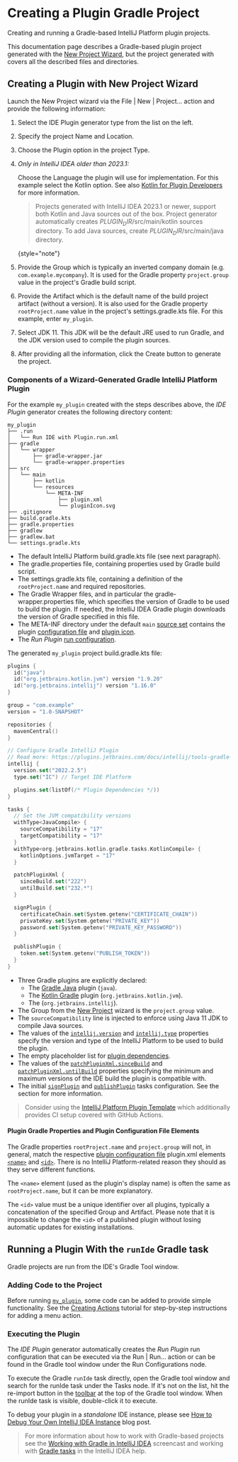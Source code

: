 <!-- Copyright 2000-2023 JetBrains s.r.o. and contributors. Use of this source code is governed by the Apache 2.0 license. -->

# Creating a Plugin Gradle Project

<link-summary>Creating and running a Gradle-based IntelliJ Platform plugin projects.</link-summary>

This documentation page describes a Gradle-based plugin project generated with the [New Project Wizard](https://www.jetbrains.com/help/idea/new-project-wizard.html), but the project generated with [](plugin_github_template.md) covers all the described files and directories.

## Creating a Plugin with New Project Wizard

<procedure title="Create IDE Plugin" id="create-ide-plugin">

Launch the <control>New Project</control> wizard via the <ui-path>File | New | Project...</ui-path> action and provide the following information:
1. Select the <control>IDE Plugin</control> generator type from the list on the left.
2. Specify the project <control>Name</control> and <control>Location</control>.
3. Choose the <control>Plugin</control> option in the project <control>Type</control>.
4. _Only in IntelliJ IDEA older than 2023.1:_

   Choose the <control>Language</control> the plugin will use for implementation.
   For this example select the <control>Kotlin</control> option.
   See also [Kotlin for Plugin Developers](using_kotlin.md) for more information.

   > Projects generated with IntelliJ IDEA 2023.1 or newer, support both Kotlin and Java sources out of the box.
   > Project generator automatically creates <path>$PLUGIN_DIR$/src/main/kotlin</path> sources directory.
   > To add Java sources, create <path>$PLUGIN_DIR$/src/main/java</path> directory.
   >
   {style="note"}

5. Provide the <control>Group</control> which is typically an inverted company domain (e.g. `com.example.mycompany`).
   It is used for the Gradle property `project.group` value in the project's Gradle build script.
6. Provide the <control>Artifact</control> which is the default name of the build project artifact (without a version).
   It is also used for the Gradle property `rootProject.name` value in the project's <path>settings.gradle.kts</path> file.
   For this example, enter `my_plugin`.
7. Select <control>JDK</control> 11.
   This JDK will be the default JRE used to run Gradle, and the JDK version used to compile the plugin sources.

<include from="snippets.md" element-id="apiChangesJavaVersion"/>

8. After providing all the information, click the <control>Create</control> button to generate the project.

</procedure>

### Components of a Wizard-Generated Gradle IntelliJ Platform Plugin

For the example `my_plugin` created with the steps describes above, the _IDE Plugin_ generator creates the following directory content:

```text
my_plugin
├── .run
│   └── Run IDE with Plugin.run.xml
├── gradle
│   └── wrapper
│       ├── gradle-wrapper.jar
│       └── gradle-wrapper.properties
├── src
│   └── main
│       ├── kotlin
│       └── resources
│           └── META-INF
│               ├── plugin.xml
│               └── pluginIcon.svg
├── .gitignore
├── build.gradle.kts
├── gradle.properties
├── gradlew
├── gradlew.bat
└── settings.gradle.kts
```

* The default IntelliJ Platform <path>build.gradle.kts</path> file (see next paragraph).
* The <path>gradle.properties</path> file, containing properties used by Gradle build script.
* The <path>settings.gradle.kts</path> file, containing a definition of the `rootProject.name` and required repositories.
* The Gradle Wrapper files, and in particular the <path>gradle-wrapper.properties</path> file, which specifies the version of Gradle to be used to build the plugin.
  If needed, the IntelliJ IDEA Gradle plugin downloads the version of Gradle specified in this file.
* The <path>META-INF</path> directory under the default `main` [source set](https://docs.gradle.org/current/userguide/java_plugin.html#sec:java_project_layout) contains the plugin [configuration file](plugin_configuration_file.md) and [plugin icon](plugin_icon_file.md).
* The _Run Plugin_ [run configuration](https://www.jetbrains.com/help/idea/run-debug-configuration.html).

The generated `my_plugin` project <path>build.gradle.kts</path> file:

```kotlin
plugins {
  id("java")
  id("org.jetbrains.kotlin.jvm") version "1.9.20"
  id("org.jetbrains.intellij") version "1.16.0"
}

group = "com.example"
version = "1.0-SNAPSHOT"

repositories {
  mavenCentral()
}

// Configure Gradle IntelliJ Plugin
// Read more: https://plugins.jetbrains.com/docs/intellij/tools-gradle-intellij-plugin.html
intellij {
  version.set("2022.2.5")
  type.set("IC") // Target IDE Platform

  plugins.set(listOf(/* Plugin Dependencies */))
}

tasks {
  // Set the JVM compatibility versions
  withType<JavaCompile> {
    sourceCompatibility = "17"
    targetCompatibility = "17"
  }
  withType<org.jetbrains.kotlin.gradle.tasks.KotlinCompile> {
    kotlinOptions.jvmTarget = "17"
  }

  patchPluginXml {
    sinceBuild.set("222")
    untilBuild.set("232.*")
  }

  signPlugin {
    certificateChain.set(System.getenv("CERTIFICATE_CHAIN"))
    privateKey.set(System.getenv("PRIVATE_KEY"))
    password.set(System.getenv("PRIVATE_KEY_PASSWORD"))
  }

  publishPlugin {
    token.set(System.getenv("PUBLISH_TOKEN"))
  }
}
```

* Three Gradle plugins are explicitly declared:
  * The [Gradle Java](https://docs.gradle.org/current/userguide/java_plugin.html) plugin (`java`).
  * The [Kotlin Gradle](https://kotlinlang.org/docs/gradle-configure-project.html#apply-the-plugin) plugin (`org.jetbrains.kotlin.jvm`).
  * The [](tools_gradle_intellij_plugin.md) (`org.jetbrains.intellij`).
* The <control>Group</control> from the [New Project](#create-ide-plugin) wizard is the `project.group` value.
* The `sourceCompatibility` line is injected to enforce using Java 11 JDK to compile Java sources.
* The values of the [`intellij.version`](tools_gradle_intellij_plugin.md#intellij-extension-version) and [`intellij.type`](tools_gradle_intellij_plugin.md#intellij-extension-type) properties specify the version and type of the IntelliJ Platform to be used to build the plugin.
* The empty placeholder list for [plugin dependencies](tools_gradle_intellij_plugin.md#intellij-extension-plugins).
* The values of the [`patchPluginXml.sinceBuild`](tools_gradle_intellij_plugin.md#tasks-patchpluginxml-sincebuild) and [`patchPluginXml.untilBuild`](tools_gradle_intellij_plugin.md#tasks-patchpluginxml-untilbuild) properties specifying the minimum and maximum versions of the IDE build the plugin is compatible with.
* The initial [`signPlugin`](tools_gradle_intellij_plugin.md#tasks-signplugin) and [`publishPlugin`](tools_gradle_intellij_plugin.md#tasks-publishplugin) tasks configuration.
  See the [](publishing_plugin.md#publishing-plugin-with-gradle) section for more information.

> Consider using the [IntelliJ Platform Plugin Template](https://github.com/JetBrains/intellij-platform-plugin-template) which additionally provides CI setup covered with GitHub Actions.

#### Plugin Gradle Properties and Plugin Configuration File Elements

The Gradle properties `rootProject.name` and `project.group` will not, in general, match the respective [plugin configuration file](plugin_configuration_file.md) <path>plugin.xml</path> elements [`<name>`](plugin_configuration_file.md#idea-plugin__name) and [`<id>`](plugin_configuration_file.md#idea-plugin__id).
There is no IntelliJ Platform-related reason they should as they serve different functions.

The `<name>` element (used as the plugin's display name) is often the same as `rootProject.name`, but it can be more explanatory.

The `<id>` value must be a unique identifier over all plugins, typically a concatenation of the specified <control>Group</control> and <control>Artifact</control>.
Please note that it is impossible to change the `<id>` of a published plugin without losing automatic updates for existing installations.

## Running a Plugin With the `runIde` Gradle task

Gradle projects are run from the IDE's Gradle Tool window.

### Adding Code to the Project

Before running [`my_plugin`](#components-of-a-wizard-generated-gradle-intellij-platform-plugin), some code can be added to provide simple functionality.
See the [Creating Actions](working_with_custom_actions.md) tutorial for step-by-step instructions for adding a menu action.

### Executing the Plugin

The _IDE Plugin_ generator automatically creates the _Run Plugin_ run configuration that can be executed via the <ui-path>Run | Run...</ui-path> action or can be found in the <control>Gradle</control> tool window under the <control>Run Configurations</control> node.

To execute the Gradle `runIde` task directly, open the <control>Gradle</control> tool window and search for the <control>runIde</control> task under the <control>Tasks</control> node.
If it's not on the list, hit the re-import button in the [toolbar](https://www.jetbrains.com/help/idea/jetgradle-tool-window.html#gradle_toolbar) at the top of the Gradle tool window.
When the <control>runIde</control> task is visible, double-click it to execute.

To debug your plugin in a _standalone_ IDE instance, please see [How to Debug Your Own IntelliJ IDEA Instance](https://medium.com/agorapulse-stories/how-to-debug-your-own-intellij-idea-instance-7d7df185a48d) blog post.

> For more information about how to work with Gradle-based projects see the [Working with Gradle in IntelliJ IDEA](https://www.youtube.com/watch?v=6V6G3RyxEMk) screencast and working with [Gradle tasks](https://www.jetbrains.com/help/idea/work-with-gradle-tasks.html) in the IntelliJ IDEA help.
>
